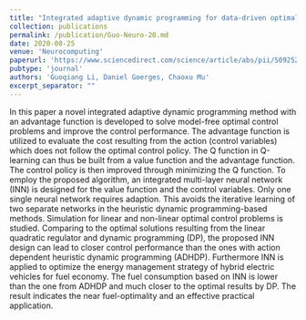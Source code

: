 ```yaml
---
title: "Integrated adaptive dynamic programming for data-driven optimal controller design"
collection: publications
permalink: /publication/Guo-Neuro-20.md
date: 2020-08-25
venue: 'Neurocomputing'
paperurl: 'https://www.sciencedirect.com/science/article/abs/pii/S0925231220306809'
pubtype: 'journal'
authors: 'Guoqiang Li, Daniel Goerges, Chaoxu Mu'
excerpt_separator: ""
---
```

In this paper a novel integrated adaptive dynamic programming method with an advantage function is developed to solve model-free optimal control problems and improve the control performance. The advantage function is utilized to evaluate the cost resulting from the action (control variables) which does not follow the optimal control policy. The Q function in Q-learning can thus be built from a value function and the advantage function. The control policy is then improved through minimizing the Q function. To employ the proposed algorithm, an integrated multi-layer neural network (INN) is designed for the value function and the control variables. Only one single neural network requires adaption. This avoids the iterative learning of two separate networks in the heuristic dynamic programming-based methods. Simulation for linear and non-linear optimal control problems is studied. Comparing to the optimal solutions resulting from the linear quadratic regulator and dynamic programming (DP), the proposed INN design can lead to closer control performance than the ones with action dependent heuristic dynamic programming (ADHDP). Furthermore INN is applied to optimize the energy management strategy of hybrid electric vehicles for fuel economy. The fuel consumption based on INN is lower than the one from ADHDP and much closer to the optimal results by DP. The result indicates the near fuel-optimality and an effective practical application.
